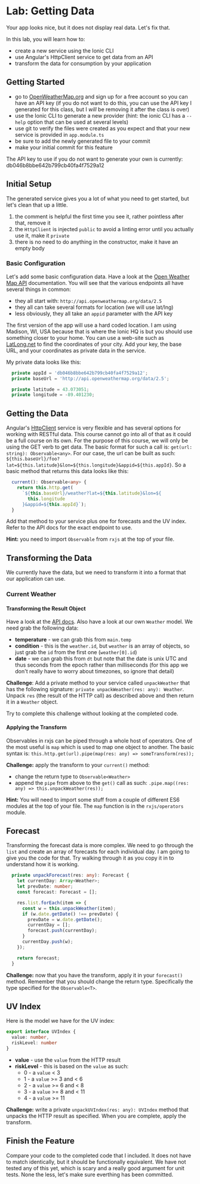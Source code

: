 # Lab: Getting Data

Your app looks nice, but it does not display real data. Let's fix that.

In this lab, you will learn how to:

* create a new service using the Ionic CLI
* use Angular's HttpClient service to get data from an API
* transform the data for consumption by your application


## Getting Started

* go to <a href="https://openweathermap.org/" target="_blank">OpenWeatherMap.org</a> and sign up for a free account so you can have an API key (if you do not want to do this, you can use the API key I generated for this class, but I _will_ be removing it after the class is over)
* use the Ionic CLI to generate a new provider (hint: the ionic CLI has a `--help` option that can be used at several levels)
* use git to verify the files were created as you expect and that your new service is provided in `app.module.ts`
* be sure to add the newly generated file to your commit
* make your initial commit for this feature

The API key to use if you do not want to generate your own is currently: db046b8bbe642b799cb40fa4f7529a12

## Initial Setup

The generated service gives you a lot of what you need to get started, but let's clean that up a little.

1. the comment is helpful the first time you see it, rather pointless after that, remove it
1. the `HttpClient` is injected `public` to avoid a linting error until you actually use it, make it `private`
1. there is no need to do anything in the constructor, make it have an empty body

### Basic Configuration

Let's add some basic configuration data. Have a look at the <a href="https://openweathermap.org/api" target="_blank">Open Weather Map API</a> documentation. You will see that the various endpoints all have several things in common:

* they all start with: `http://api.openweathermap.org/data/2.5`
* they all can take several formats for location (we will use lat/lng)
* less obviously, they all take an `appid` parameter with the API key

The first version of the app will use a hard coded location. I am using Madison, WI, USA because that is where the Ionic HQ is but you should use something closer to your home. You can use a web-site such as <a href="https://www.latlong.net/" target="_blank">LatLong.net</a> to find the coordinates of your city. Add your key, the base URL, and your coordinates as private data in the service.

My private data looks like this:

```TypeScript
  private appId = 'db046b8bbe642b799cb40fa4f7529a12';
  private baseUrl = 'http://api.openweathermap.org/data/2.5';

  private latitude = 43.073051;
  private longitude = -89.401230;
```

## Getting the Data

Angular's <a href="https://angular.io/api/common/http/HttpClient" target="_blank">HttpClient</a> service is very flexible and has several options for working with RESTful data. This course cannot go into all of that as it could be a full course on its own. For the purpose of this course, we will only be using the GET verb to get data. The basic format for such a call is: `get(url: string): Observable<any>`. For our case, the url can be built as such: `${this.baseUrl}/foo?lat=${this.latitude}&lon=${this.longitude}&appid=${this.appId}`. So a basic method that returns this data looks like this:

```TypeScript
  current(): Observable<any> {
    return this.http.get(
      `${this.baseUrl}/weather?lat=${this.latitude}&lon=${
        this.longitude
      }&appid=${this.appId}`);
  }
```

Add that method to your service plus one for forecasts and the UV index. Refer to the API docs for the exact endpoint to use.

**Hint:** you need to import `Observable` from `rxjs` at the top of your file.

## Transforming the Data

We currently have the data, but we need to transform it into a format that our application can use.

### Current Weather

#### Transforming the Result Object

Have a look at the <a href="https://openweathermap.org/current#current_JSON" target="_blank">API docs</a>. Also have a look at our own `Weather` model. We need grab the following data:

* **temperature** - we can grab this from `main.temp`
* **condition** - this is the `weather.id`, but `weather` is an array of objects, so just grab the `id` from the first one (`weather[0].id`) 
* **date** - we can grab this from `dt` but note that the date is unix UTC and thus seconds from the epoch rather than milliseconds (for this app we don't really have to worry about timezones, so ignore that detail)

**Challenge**: Add a private method to your service called `unpackWeather` that has the following signature: `private unpackWeather(res: any): Weather`. Unpack `res` (the result of the HTTP call) as described above and then return it in a `Weather` object.

Try to complete this challenge without looking at the completed code.

#### Applying the Transform

Observables in rxjs can be piped through a whole host of operators. One of the most useful is `map` which is used to map one object to another. The basic syntax is: `this.http.get(url).pipe(map(res: any) => someTransform(res));`

**Challenge:** apply the transform to your `current()` method:

* change the return type to `Observable<Weather>`
* append the `pipe` from above to the `get()` call as such: `.pipe.map((res: any) => this.unpackWeather(res));`

**Hint:** You will need to import some stuff from a couple of different ES6 modules at the top of your file. The `map` function is in the `rxjs/operators` module.

## Forecast

Transforming the forecast data is more complex. We need to go through the `list` and create an array of forecasts for each individual day. I am going to give you the code for that. Try walking through it as you copy it in to understand how it is working.

```TypeScript
  private unpackForecast(res: any): Forecast {
    let currentDay: Array<Weather>;
    let prevDate: number;
    const forecast: Forecast = [];

    res.list.forEach(item => {
      const w = this.unpackWeather(item);
      if (w.date.getDate() !== prevDate) {
        prevDate = w.date.getDate();
        currentDay = [];
        forecast.push(currentDay);
      }
      currentDay.push(w);
    });

    return forecast;
  }
```

**Challenge:** now that you have the transform, apply it in your `forecast()` method. Remember that you should change the return type. Specifically the type specified for the `Observable<T>`.

## UV Index

Here is the model we have for the UV index:

```TypeScript
export interface UVIndex {
  value: number,
  riskLevel: number
}
```

* **value** - use the `value` from the HTTP result
* **riskLevel** - this is based on the `value` as such:
   * 0 - a `value` < 3
   * 1 - a `value` >= 3 and < 6
   * 2 - a `value` >= 6 and < 8
   * 3 - a `value` >= 8 and < 11 
   * 4 - a `value` >= 11

**Challenge:** write a private `unpackUVIndex(res: any): UVIndex` method that unpacks the HTTP result as specified. When you are complete, apply the transform.

## Finish the Feature

Compare your code to the completed code that I included. It does not have to match identically, but it should be functionally equivalent. We have not tested any of this yet, which is scary and a really good argument for unit tests. None the less, let's make sure everthing has been committed.
